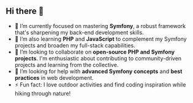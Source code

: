 ## Hi there 👋

- 🔭 I’m currently focused on mastering **Symfony**, a robust framework that's sharpening my back-end development skills.
- 🌱 I’m also learning **PHP** and **JavaScript** to complement my Symfony projects and broaden my full-stack capabilities.
- 👯 I’m looking to collaborate on **open-source PHP and Symfony projects**. I'm enthusiastic about contributing to community-driven projects and learning from the collective.
- 🤔 I’m looking for help with **advanced Symfony concepts** and **best practices** in web development.
- ⚡ Fun fact: I love outdoor activities and find coding inspiration while hiking through nature!

<!--
Thank you for visiting my profile! Dive into my repositories, and let's connect if you see synergies.
-->
